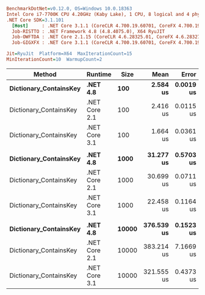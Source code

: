 ``` ini

BenchmarkDotNet=v0.12.0, OS=Windows 10.0.18363
Intel Core i7-7700K CPU 4.20GHz (Kaby Lake), 1 CPU, 8 logical and 4 physical cores
.NET Core SDK=3.1.101
  [Host]     : .NET Core 3.1.1 (CoreCLR 4.700.19.60701, CoreFX 4.700.19.60801), X64 RyuJIT
  Job-RISTTO : .NET Framework 4.8 (4.8.4075.0), X64 RyuJIT
  Job-OWFTDA : .NET Core 2.1.15 (CoreCLR 4.6.28325.01, CoreFX 4.6.28327.02), X64 RyuJIT
  Job-GIGXFX : .NET Core 3.1.1 (CoreCLR 4.700.19.60701, CoreFX 4.700.19.60801), X64 RyuJIT

Jit=RyuJit  Platform=X64  MaxIterationCount=15  
MinIterationCount=10  WarmupCount=2  

```
|                 Method |       Runtime |  Size |       Mean |     Error |    StdDev | Ratio | RatioSD |
|----------------------- |-------------- |------ |-----------:|----------:|----------:|------:|--------:|
| **Dictionary_ContainsKey** |      **.NET 4.8** |   **100** |   **2.584 us** | **0.0019 us** | **0.0012 us** |  **1.00** |    **0.00** |
| Dictionary_ContainsKey | .NET Core 2.1 |   100 |   2.416 us | 0.0115 us | 0.0076 us |  0.93 |    0.00 |
| Dictionary_ContainsKey | .NET Core 3.1 |   100 |   1.664 us | 0.0361 us | 0.0338 us |  0.64 |    0.01 |
|                        |               |       |            |           |           |       |         |
| **Dictionary_ContainsKey** |      **.NET 4.8** |  **1000** |  **31.277 us** | **0.5703 us** | **0.5056 us** |  **1.00** |    **0.00** |
| Dictionary_ContainsKey | .NET Core 2.1 |  1000 |  30.699 us | 0.0711 us | 0.0423 us |  0.99 |    0.02 |
| Dictionary_ContainsKey | .NET Core 3.1 |  1000 |  22.458 us | 0.1164 us | 0.0609 us |  0.73 |    0.01 |
|                        |               |       |            |           |           |       |         |
| **Dictionary_ContainsKey** |      **.NET 4.8** | **10000** | **376.539 us** | **0.1523 us** | **0.1007 us** |  **1.00** |    **0.00** |
| Dictionary_ContainsKey | .NET Core 2.1 | 10000 | 383.214 us | 7.1669 us | 6.3532 us |  1.02 |    0.02 |
| Dictionary_ContainsKey | .NET Core 3.1 | 10000 | 321.555 us | 0.4373 us | 0.2603 us |  0.85 |    0.00 |
